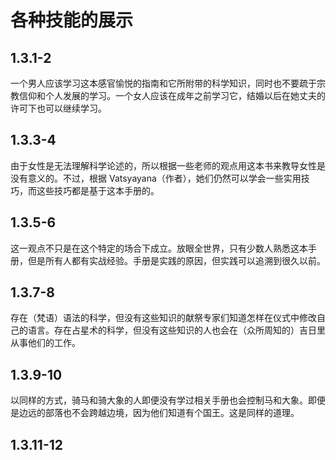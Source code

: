 # 各种技能的展示

## 1.3.1-2

一个男人应该学习这本感官愉悦的指南和它所附带的科学知识，同时也不要疏于宗教信仰和个人发展的学习。一个女人应该在成年之前学习它，结婚以后在她丈夫的许可下也可以继续学习。

## 1.3.3-4

由于女性是无法理解科学论述的，所以根据一些老师的观点用这本书来教导女性是没有意义的。不过，根据 Vatsyayana（作者），她们仍然可以学会一些实用技巧，而这些技巧都是基于这本手册的。

## 1.3.5-6

这一观点不只是在这个特定的场合下成立。放眼全世界，只有少数人熟悉这本手册，但是所有人都有实战经验。手册是实践的原因，但实践可以追溯到很久以前。

## 1.3.7-8

存在（梵语）语法的科学，但没有这些知识的献祭专家们知道怎样在仪式中修改自己的语言。存在占星术的科学，但没有这些知识的人也会在（众所周知的）吉日里从事他们的工作。

## 1.3.9-10

以同样的方式，骑马和骑大象的人即便没有学过相关手册也会控制马和大象。即便是边远的部落也不会跨越边境，因为他们知道有个国王。这是同样的道理。

## 1.3.11-12

